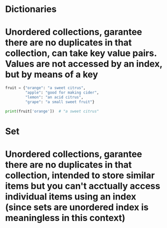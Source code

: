 
# Dictionaries

# Unordered collections, garantee there are no duplicates in that collection, can take key value pairs. Values are not accessed by an index, but by means of a key

```python
fruit = {"orange": "a sweet citrus",
         "apple": "good for making cider",
         "lemon": "an acid citrus",
         "grape": "a small sweet fruit"}
         
print(fruit['orange'])  # "a sweet citrus"

```

# Set

# Unordered collections, garantee there are no duplicates in that collection, intended to store similar items but you can't acctually access individual items using an index (since sets are unordered index is meaningless in this context)




